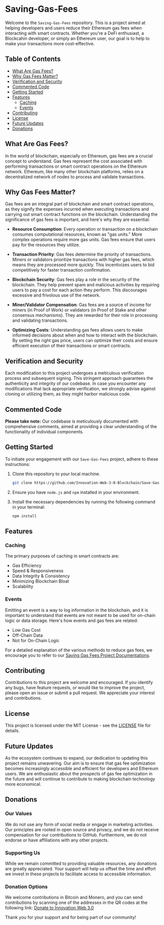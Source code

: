 # Saving-Gas-Fees

Welcome to the `Saving-Gas-Fees` repository. This is a project aimed at helping developers and users reduce their Ethereum gas fees when interacting with smart contracts. Whether you're a DeFi enthusiast, a Blockcahin developer, or simply an Ethereum user, our goal is to help to make your transactions more cost-effective.

## Table of Contents

- [What Are Gas Fees?](#what-are-gas-fees)
- [Why Gas Fees Matter?](#why-gas-fees-matter)
- [Verification and Security](#verification-and-security)
- [Commented Code](#commented-code)
- [Getting Started](#getting-started)
- [Features](#features)
  - [Caching](#caching)
  - [Events](#events)
- [Contributing](#contributing)
- [License](#license)
- [Future Updates](#future-updates)
- [Donations](#donation)


## What Are Gas Fees?

In the world of blockchain, especially on Ethereum, gas fees are a crucial concept to understand. Gas fees represent the cost associated with performing transactions or smart contract operations on the Ethereum network. Ethereum, like many other blockchain platforms, relies on a decentralized network of nodes to process and validate transactions.

## Why Gas Fees Matter?

Gas fees are an integral part of blockchain and smart contract operations, as they signify the expenses incurred when executing transactions and carrying out smart contract functions on the blockchain. Understanding the significance of gas fees is important, and here's why they are essential:

- **Resource Consumption**: Every operation or transaction on a blockchain consumes computational resources, known as "gas units." More complex operations require more gas units. Gas fees ensure that users pay for the resources they utilize.

- **Transaction Priority**: Gas fees determine the priority of transactions. Miners or validators prioritize transactions with higher gas fees, which means they are processed more quickly. This incentivizes users to bid competitively for faster transaction confirmation.

- **Blockchain Security**: Gas fees play a role in the security of the blockchain. They help prevent spam and malicious activities by requiring users to pay a cost for each action they perform. This discourages excessive and frivolous use of the network.

- **Miner/Validator Compensation**: Gas fees are a source of income for miners (in Proof of Work) or validators (in Proof of Stake and other consensus mechanisms). They are rewarded for their role in processing and validating transactions.

- **Optimizing Costs**: Understanding gas fees allows users to make informed decisions about when and how to interact with the blockchain. By setting the right gas price, users can optimize their costs and ensure efficient execution of their transactions or smart contracts.

## Verification and Security

Each modification to this project undergoes a meticulous verification process and subsequent signing. This stringent approach guarantees the authenticity and integrity of our codebase. In case you encounter any modifications that lack appropriate verification, we strongly advise against cloning or utilizing them, as they might harbor malicious code.

## Commented Code

**Please take note:** Our codebase is meticulously documented with comprehensive comments, aimed at providing a clear understanding of the functionality of individual components.

## Getting Started

To initiate your engagement with our `Save-Gas-Fees` project, adhere to these instructions:

1. Clone this repository to your local machine.

   ```bash
   git clone https://github.com/Innovation-Web-3-0-Blockchain/Save-Gas-Fees.git
   ```

2. Ensure you have `node.js` and `npm` installed in your environment.

3. Install the necessary dependencies by running the following command in your terminal:

   ```bash
   npm install
   ```

## Features

### Caching

The primary purposes of caching in smart contracts are:

- Gas Efficiency
- Speed & Responsiveness
- Data Integrity & Consistency
- Minimizing Blockchain Bloat
- Scalability

### Events 

Emitting an event is a way to log information in the blockchain, and it is important to understand that events are not meant to be used for on-chain logic or data storage. Here's how events and gas fees are related:

- Low Gas Cost
- Off-Chain Data
- Not for On-Chain Logic

For a detailed explanation of the various methods to reduce gas fees, we encourage you to refer to our [Saving Gas Fees Project Documentations](./Saving-Gas-Fees-Documentations/METHODS.md).

## Contributing

Contributions to this project are welcome and encouraged. If you identify any bugs, have feature requests, or would like to improve the project, please open an issue or submit a pull request. We appreciate your interest and contributions.

## License

This project is licensed under the MIT License - see the [LICENSE](LICENSE) file for details.

## Future Updates

As the ecosystem continues to expand, our dedication to updating this project remains unwavering. Our aim is to ensure that gas fee optimization becomes increasingly accessible and efficient for developers and Ethereum users. We are enthusiastic about the prospects of gas fee optimization in the future and will continue to contribute to making blockchain technology more economical.

## Donations

### Our Values

We do not use any form of social media or engage in marketing activities. Our principles are rooted in open source and privacy, and we do not receive compensation for our contributions to GitHub. Furthermore, we do not endorse or have affiliations with any other projects.

### Supporting Us

While we remain committed to providing valuable resources, any donations are greatly appreciated. Your support will help us offset the time and effort we invest in these projects to facilitate access to accessible information.

### Donation Options

We welcome contributions in Bitcoin and Monero, and you can send contributions by scanning one of the addresses in the QR codes at the following link: [Donate to Innovation Web 3.0](https://innovationweb3.github.io/)

Thank you for your support and for being part of our community!